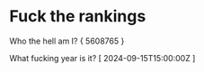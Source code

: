 # Fuck the rankings

Who the hell am I?
{ 5608765 }

What fucking year is it?
[ 2024-09-15T15:00:00Z ]
